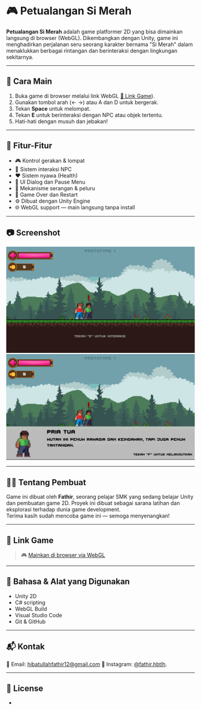 # 🎮 Petualangan Si Merah

**Petualangan Si Merah** adalah game platformer 2D yang bisa dimainkan langsung di browser (WebGL). Dikembangkan dengan Unity, game ini menghadirkan perjalanan seru seorang karakter bernama "Si Merah" dalam menaklukkan berbagai rintangan dan berinteraksi dengan lingkungan sekitarnya.

---

## 🚀 Cara Main

1. Buka game di browser melalui link WebGL [🔗 Link Game](#-link-game)).
2. Gunakan tombol arah (← →) atau A dan D untuk bergerak.
3. Tekan **Space** untuk melompat.
4. Tekan **E** untuk berinteraksi dengan NPC atau objek tertentu.
5. Hati-hati dengan musuh dan jebakan!

---

## 🧩 Fitur-Fitur

- 🎮 Kontrol gerakan & lompat
- 💬 Sistem interaksi NPC
- ❤️ Sistem nyawa (Health)
- 🧠 UI Dialog dan Pause Menu
- 🔫 Mekanisme serangan & peluru
- 🛑 Game Over dan Restart
- ⚙️ Dibuat dengan Unity Engine
- 🌐 WebGL support — main langsung tanpa install

---

## 📷 Screenshot

![Gameplay 1](screenshots/gameplay1.png)
![Gameplay 2](screenshots/gameplay2.png)

---

## 👨‍💻 Tentang Pembuat

Game ini dibuat oleh **Fathir**, seorang pelajar SMK yang sedang belajar Unity dan pembuatan game 2D. Proyek ini dibuat sebagai sarana latihan dan eksplorasi terhadap dunia game development.  
Terima kasih sudah mencoba game ini — semoga menyenangkan!

---

## 🔗 Link Game

> 🎮 [Mainkan di browser via WebGL](https://sipatirrr.github.io/GameJadi/)

---

## 📂 Bahasa & Alat yang Digunakan

- Unity 2D
- C# scripting
- WebGL Build
- Visual Studio Code
- Git & GitHub

---

## 📬 Kontak

📧 Email: hibatullahfathir12@gmail.com 
📸 Instagram: [@fathir.hbtlh](https://instagram.com/fathir.hbtlh).

---

## 📄 License

-
